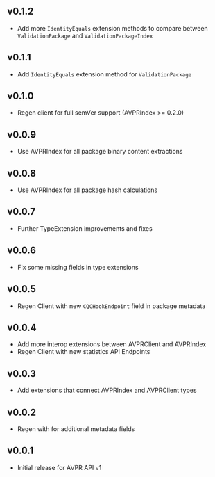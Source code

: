 ## v0.1.2
- Add more `IdentityEquals` extension methods to compare between `ValidationPackage` and `ValidationPackageIndex`

## v0.1.1
- Add `IdentityEquals` extension method for `ValidationPackage`

## v0.1.0
- Regen client for full semVer support (AVPRIndex >= 0.2.0)

## v0.0.9
- Use AVPRIndex for all package binary content extractions

## v0.0.8
- Use AVPRIndex for all package hash calculations

## v0.0.7
- Further TypeExtension improvements and fixes

## v0.0.6
- Fix some missing fields in type extensions

## v0.0.5
- Regen Client with new `CQCHookEndpoint` field in package metadata

## v0.0.4

- Add more interop extensions between AVPRClient and AVPRIndex
- Regen Client with new statistics API Endpoints
 
## v0.0.3

- Add extensions that connect AVPRIndex and AVPRClient types

## v0.0.2

- Regen with for additional metadata fields

## v0.0.1

- Initial release for AVPR API v1